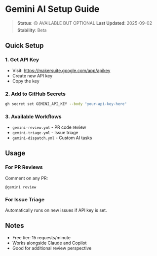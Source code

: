 # Gemini AI Setup Guide

> **Status**: 🟡 AVAILABLE BUT OPTIONAL
> **Last Updated**: 2025-09-02
> **Stability**: Beta

## Quick Setup

### 1. Get API Key
- Visit: https://makersuite.google.com/app/apikey
- Create new API key
- Copy the key

### 2. Add to GitHub Secrets
```bash
gh secret set GEMINI_API_KEY --body "your-api-key-here"
```

### 3. Available Workflows
- `gemini-review.yml` - PR code review
- `gemini-triage.yml` - Issue triage
- `gemini-dispatch.yml` - Custom AI tasks

## Usage

### For PR Reviews
Comment on any PR:
```
@gemini review
```

### For Issue Triage
Automatically runs on new issues if API key is set.

## Notes
- Free tier: 15 requests/minute
- Works alongside Claude and Copilot
- Good for additional review perspective